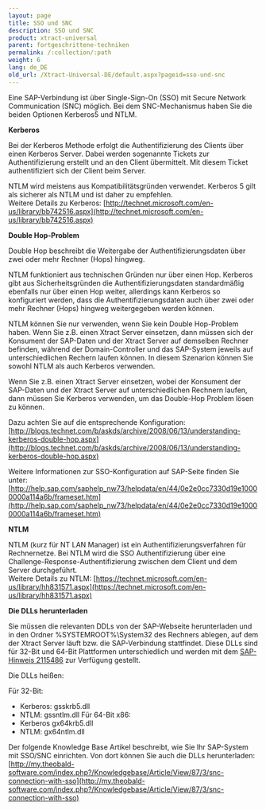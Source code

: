 ```yaml
---
layout: page
title: SSO und SNC
description: SSO und SNC
product: xtract-universal
parent: fortgeschrittene-techniken
permalink: /:collection/:path
weight: 6
lang: de_DE
old_url: /Xtract-Universal-DE/default.aspx?pageid=sso-und-snc
---
```


Eine SAP-Verbindung ist über Single-Sign-On (SSO) mit Secure Network Communication (SNC) möglich. Bei dem SNC-Mechanismus  haben Sie die beiden Optionen Kerberos5 und NTLM. 


**Kerberos**

Bei der Kerberos Methode erfolgt die Authentifizierung des Clients über einen Kerberos Server. Dabei werden sogenannte Tickets zur Authentifizierung erstellt und an den Client übermittelt. Mit diesem Ticket authentifiziert sich der Client beim Server.

NTLM wird meistens aus Kompatibilitätsgründen verwendet. Kerberos 5 gilt als sicherer als NTLM und ist daher zu empfehlen. <br>
Weitere Details zu Kerberos: [http://technet.microsoft.com/en-us/library/bb742516.aspx](http://technet.microsoft.com/en-us/library/bb742516.aspx) 


**Double Hop-Problem**

Double Hop beschreibt die Weitergabe der Authentifizierungsdaten über zwei oder mehr Rechner (Hops) hingweg.

NTLM funktioniert aus technischen Gründen nur über einen Hop. Kerberos gibt aus Sicherheitsgründen die Authentifizierungsdaten standardmäßig ebenfalls nur über einen Hop weiter, allerdings kann Kerberos so konfiguriert werden, dass die Authentifizierungsdaten auch über zwei oder mehr Rechner (Hops) hingweg weitergegeben werden können.

NTLM können Sie nur verwenden, wenn Sie kein Double Hop-Problem haben. Wenn Sie z.B. einen Xtract Server einsetzen, dann müssen sich der Konsument der SAP-Daten und der Xtract Server auf demselben Rechner befinden, während der Domain-Controller und das SAP-System jeweils auf unterschiedlichen Rechern laufen können. In diesem Szenarion können Sie sowohl NTLM als auch Kerberos verwenden.

Wenn Sie z.B. einen Xtract Server einsetzen, wobei der Konsument der SAP-Daten und der Xtract Server auf unterschiedlichen Rechnern laufen, dann müssen Sie Kerberos verwenden, um das Double-Hop Problem lösen zu können. 

Dazu achten Sie auf die entsprechende Konfiguration: <br>
[http://blogs.technet.com/b/askds/archive/2008/06/13/understanding-kerberos-double-hop.aspx](http://blogs.technet.com/b/askds/archive/2008/06/13/understanding-kerberos-double-hop.aspx)

Weitere Informationen zur SSO-Konfiguration auf SAP-Seite finden Sie unter: <br>
[http://help.sap.com/saphelp_nw73/helpdata/en/44/0e2e0cc7330d19e10000000a114a6b/frameset.htm](http://help.sap.com/saphelp_nw73/helpdata/en/44/0e2e0cc7330d19e10000000a114a6b/frameset.htm)


**NTLM**

NTLM (kurz für NT LAN Manager) ist ein Authentifizierungsverfahren für Rechnernetze. Bei NTLM wird die SSO Authentifizierung über eine Challenge-Response-Authentifizierung zwischen dem Client und dem Server durchgeführt. <br>
Weitere Details zu NTLM: [https://technet.microsoft.com/en-us/library/hh831571.aspx](https://technet.microsoft.com/en-us/library/hh831571.aspx)

**Die DLLs herunterladen**

Sie müssen die relevanten DDLs von der SAP-Webseite herunterladen und in den Ordner %SYSTEMROOT%\System32 des Rechners ablegen, auf dem der Xtract Server läuft bzw. die SAP-Verbindung stattfindet. Diese DLLs sind für 32-Bit und 64-Bit Plattformen unterschiedlich und werden mit dem [SAP-Hinweis 2115486](http://service.sap.com/sap/support/notes/2115486) zur Verfügung gestellt. 

Die DLLs heißen: 

Für 32-Bit: 
 - Kerberos: gsskrb5.dll 
 - NTLM: gssntlm.dll
Für 64-Bit x86: 
 - Kerberos gx64krb5.dll 
 - NTLM: gx64ntlm.dll

Der folgende Knowledge Base Artikel beschreibt, wie Sie Ihr SAP-System mit SSO/SNC einrichten. Von dort können Sie auch die DLLs herunterladen:<br>
[http://my.theobald-software.com/index.php?/Knowledgebase/Article/View/87/3/snc-connection-with-sso](http://my.theobald-software.com/index.php?/Knowledgebase/Article/View/87/3/snc-connection-with-sso) 